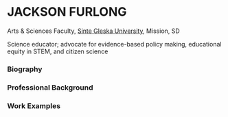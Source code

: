 
# JACKSON FURLONG

Arts & Sciences Faculty, [Sinte Gleska University](https://www.sintegleska.edu/), Mission, SD

Science educator; advocate for evidence-based policy making, educational equity in STEM, and citizen science

### Biography

### Professional Background

### Work Examples
